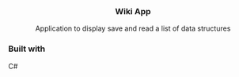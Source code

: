 <br />
<div align="center">
<h3 align="center">Wiki App</h3>

  <p align="center">
    Application to display save and read a list of data structures
    <br />
  </p>
</div>

### Built with
C#
